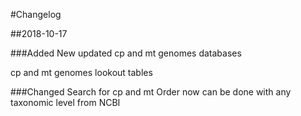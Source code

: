 #Changelog

##2018-10-17

###Added
New updated cp and mt genomes databases

cp and mt genomes lookout tables

###Changed
Search for cp and mt Order now can be done with any taxonomic level from NCBI

 
